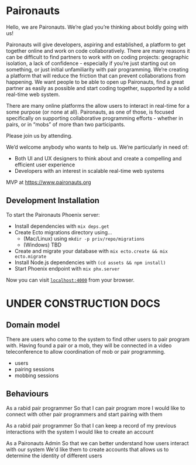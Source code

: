 # Paironauts

Hello, we are Paironauts. We’re glad you’re thinking about boldly going with us!

Paironauts will give developers, aspiring and established, a platform to get together online and work on code collaboratively. There are many reasons it can be difficult to find partners to work with on coding projects: geographic isolation, a lack of confidence - especially if you’re just starting out on something, or just initial unfamiliarity with pair programming. We’re creating a platform that will reduce the friction that can prevent collaborations from happening. We want people to be able to open up Paironauts, find a great partner as easily as possible and start coding together, supported by a solid real-time web system.

There are many online platforms the allow users to interact in real-time for a some purpose (or none at all). Paironauts, as one of those, is focused specifically on supporting collaborative programming efforts - whether in pairs, or in “mobs” of more than two participants.

Please join us by attending.

We’d welcome anybody who wants to help us. We’re particularly in need of:

* Both UI and UX designers to think about and create a compelling and efficient user experience
* Developers with an interest in scalable real-time web systems

MVP at https://www.paironauts.org

## Development Installation

To start the Paironauts Phoenix server:

  * Install dependencies with `mix deps.get`
  * Create Ecto migrations directory using...
    * (Mac/Linux) using `mkdir -p priv/repo/migrations`
    * (Windows) TBD
  * Create and migrate your database with `mix ecto.create && mix ecto.migrate`
  * Install Node.js dependencies with `(cd assets && npm install)`
  * Start Phoenix endpoint with `mix phx.server`

Now you can visit [`localhost:4000`](http://localhost:4000) from your browser.

UNDER CONSTRUCTION DOCS
========================

Domain model
-----------

There are users who come to the system to find other users to pair program with. Having found a pair or a mob, they will be connected in a video teleconference to allow coordination of mob or pair programming.

* users
* pairing sessions
* mobbing sessions 


Behaviours
----------

As a rabid pair programmer
So that I can pair program more
I would like to connect with other pair programmers and start pairing with them

As a rabid pair programmer
So that I can keep a record of my previous interactions with the system 
I would like to create an account

As a Paironauts Admin
So that we can better understand how users interact with our system
We'd like them to create accounts that allows us to determine the identity of different users
